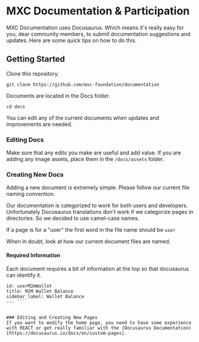 # MXC Documentation & Participation
MXC Documentation uses Docusaurus. Which means it's really easy for you, dear community members, to submit documentation suggestions and updates. Here are some quick tips on how to do this. 

## Getting Started

Clone this repository.

```git clone https://github.com/mxc-foundation/documentation```

Documents are located in the Docs folder. 

```cd docs```

You can edit any of the current documents when updates and improvements are needed.

### Editing Docs
Make sure that any edits you make are useful and add value. If you are adding any image assets, place them in the `/docs/assets` folder. 

### Creating New Docs
Adding a new document is extremely simple. Please follow our current file naming convention.

Our documentation is categorized to work for both users and developers. Unfortunately Docusaurus translations don't work if we categorize pages in directories. So we decided to use camel-case names.

If a page is for a "user" the first word in the file name should be ```user```

When in doubt, look at how our current document files are named. 

#### Required Information
Each document requires a bit of information at the top so that docusaurus can identify it. 

```---
id: userM2mWallet
title: M2M Wallet Balance
sidebar_label: Wallet Balance
--- ```


### Editing and Creating New Pages
If you want to modify the home page, you need to have some experience with REACT or get really familiar with the (Docusaurus Documentation)[https://docusaurus.io/docs/en/custom-pages].